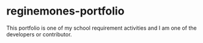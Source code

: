 # reginemones-portfolio
This portfolio is one of my school requirement activities and I am one of the developers or contributor.
